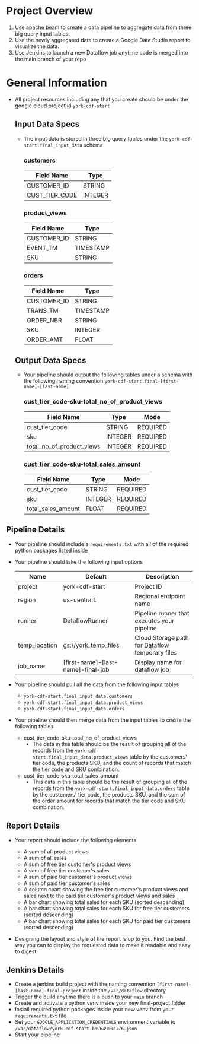 # Project Overview

 1. Use apache beam to create a data pipeline to aggregate data from three big query input tables.
 2. Use the newly aggregated data to create a Google Data Studio report to visualize the data.
 3. Use Jenkins to launch a new Dataflow job anytime code is merged into the main branch of your repo

# General Information
  - All project resources including any that you create should be under the google cloud project id ```york-cdf-start```
  
    ## Input Data Specs
    - The input data is stored in three big query tables under the ```york-cdf-start.final_input_data``` schema

      ### customers

      | Field Name                | Type           |
      | ------------------------- | -------------- |
      | CUSTOMER_ID               | STRING         |
      | CUST_TIER_CODE            | INTEGER        |

      ### product_views
      | Field Name                | Type           |
      | ------------------------- | -------------- |
      | CUSTOMER_ID               | STRING         |
      | EVENT_TM                  | TIMESTAMP      |
      | SKU                       | STRING         |

      ### orders
      | Field Name                | Type           |
      | ------------------------- | -------------- |
      | CUSTOMER_ID               | STRING         |
      | TRANS_TM                  | TIMESTAMP      |
      | ORDER_NBR                 | STRING         |
      | SKU                       | INTEGER        |
      | ORDER_AMT                 | FLOAT          |

     ## Output Data Specs
    - Your pipeline should output the following tables under a schema with the following naming convention ```york-cdf-start.final-[first-name]-[last-name]```

      ### cust_tier_code-sku-total_no_of_product_views

      | Field Name                | Type           | Mode        |
      | ------------------------- | -------------- | ----------- |
      | cust_tier_code            | STRING         | REQUIRED    |
      | sku                       | INTEGER        | REQUIRED    |
      | total_no_of_product_views | INTEGER        | REQUIRED    |

      ### cust_tier_code-sku-total_sales_amount

      | Field Name                | Type           | Mode        |
      | ------------------------- | -------------- | ----------- |
      | cust_tier_code            | STRING         | REQUIRED    |
      | sku                       | INTEGER        | REQUIRED    |
      | total_sales_amount        | FLOAT          | REQUIRED    |
  
## Pipeline Details
  - Your pipeline should include a ```requirements.txt``` with all of the required python packages listed inside
  - Your pipeline should take the following input options
  
  
      | Name          | Default                            | Description                                       |
      | ------------- | ---------------------------------- | ------------------------------------------------- |
      | project       | york-cdf-start                     | Project ID                                        |
      | region        | us-central1                        | Regional endpoint name                            |
      | runner        | DataflowRunner                     | Pipeline runner that executes your pipeline       |
      | temp_location | gs://york_temp_files               | Cloud Storage path for Dataflow temporary files   |
      | job_name      | [first-name]-[last-name]-final-job | Display name for dataflow job                     |
   
   
  - Your pipeline should pull all the data from the following input tables
    - ```york-cdf-start.final_input_data.customers```
    - ```york-cdf-start.final_input_data.product_views```
    - ```york-cdf-start.final_input_data.orders```
   
  - Your pipeline should then merge data from the input tables to create the following tables
    -  cust_tier_code-sku-total_no_of_product_views
        - The data in this table should be the result of grouping all of the records from the ```york-cdf-start.final_input_data.product_views``` table by the customers' tier code, the products SKU, and the count of records that match the tier code and SKU combination.
    - cust_tier_code-sku-total_sales_amount
      - This data in this table should be the result of grouping all of the records from the ```york-cdf-start.final_input_data.orders``` table by the customers' tier code, the products SKU, and the sum of the order amount for records that match the tier code and SKU combination.

## Report Details
  - Your report should include the following elements
    - A sum of all product views
    - A sum of all sales
    - A sum of free tier customer's product views
    - A sum of free tier customer's sales
    - A sum of paid tier customer's product views
    - A sum of paid tier customer's sales
    - A column chart showing the free tier customer's product views and sales next to the paid tier customer's product views and sales
    - A bar chart showing total sales for each SKU (sorted descending)
    - A bar chart showing total sales for each SKU for free tier customers  (sorted descending)
    - A bar chart showing total sales for each SKU for paid tier customers  (sorted descending)

- Designing the layout and style of the report is up to you. Find the best way you can to display the requested data to make it readable and easy to digest.

## Jenkins Details
 - Create a jenkins build project with the naming convention ```[first-name]-[last-name]-final-project``` inside the ```/var/dataflow``` directory
  - Trigger the build anytime there is a push to your ```main``` branch
  - Create and activate a python venv inside your new final-project folder
  - Install required python packages inside your new venv from your ```requirements.txt``` file
  - Set your ```GOOGLE_APPLICATION_CREDENTIALS``` environment variable to ```/var/dataflow/york-cdf-start-b0964900c176.json```
  - Start your pipeline
